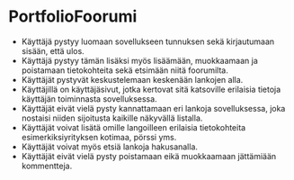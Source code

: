 # PortfolioFoorumi


* Käyttäjä pystyy luomaan sovellukseen tunnuksen sekä kirjautumaan sisään, että ulos.
* Käyttäjä pystyy tämän lisäksi myös lisäämään, muokkaamaan ja poistamaan tietokohteita sekä etsimään niitä foorumilta.
* Käyttäjät pystyvät keskustelemaan keskenään lankojen alla.
* Käyttäjillä on käyttäjäsivut, jotka kertovat sitä katsoville erilaisia tietoja käyttäjän toiminnasta sovelluksessa.
* Käyttäjät eivät vielä pysty kannattamaan eri lankoja sovelluksessa, joka nostaisi niiden sijoitusta kaikille näkyvällä listalla.
* Käyttäjät voivat lisätä omille langoilleen erilaisia tietokohteita esimerkiksiyrityksen kotimaa, pörssi yms.
* Käyttäjät voivat myös etsiä lankoja hakusanalla.
* Käyttäjät eivät vielä pysty poistamaan eikä muokkaamaan jättämiään kommentteja.
 
